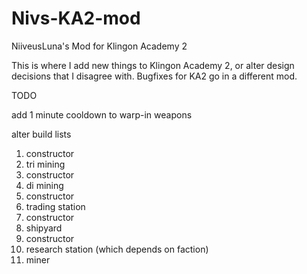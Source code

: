 # Nivs-KA2-mod
NiiveusLuna's Mod for Klingon Academy 2

This is where I add new things to Klingon Academy 2, or alter design decisions that I disagree with. Bugfixes for KA2 go in a different mod.

TODO

add 1 minute cooldown to warp-in weapons

alter build lists

1. constructor
2. tri mining
3. constructor
4. di mining
5. constructor
6. trading station
7. constructor
8. shipyard
9. constructor
10. research station (which depends on faction)
11. miner
